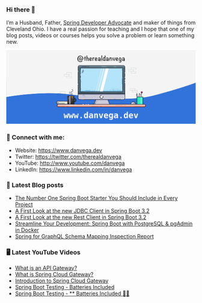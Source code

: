 ### Hi there 👋

I’m a Husband, Father, [Spring Developer Advocate](https://tanzu.vmware.com/developer/advocates/) and maker of things from Cleveland Ohio. I have a real passion for teaching and I hope that one of my blog posts, videos or courses helps you solve a problem or learn something new.

![Profile Header](./github_profile_header.png)

### 🤝 Connect with me:

- Website: https://www.danvega.dev
- Twitter: https://twitter.com/therealdanvega
- YouTube: http://www.youtube.com/danvega
- LinkedIn: https://www.linkedin.com/in/danvega

### 📝 Latest Blog posts

<!-- BLOG-POST-LIST:START -->
- [The Number One Spring Boot Starter You Should Include in Every Project](/blog/2023/09/17/spring-boot-starter)
- [A First Look at the new JDBC Client in Spring Boot 3.2](/blog/2023/09/11/spring-jdbc-client)
- [A First Look at the new Rest Client in Spring Boot 3.2](/blog/2023/09/08/rest-client-first-look)
- [Streamline Your Development: Spring Boot with PostgreSQL &amp; pgAdmin in Docker](/blog/2023/07/17/pgadmin-docker-compose)
- [Spring for GraphQL Schema Mapping Inspection Report](/blog/2023/07/13/graphql-schema-mapping-inspection)
<!-- BLOG-POST-LIST:END -->

### 🖥 Latest YouTube Videos

<!-- YOUTUBE:START -->
- [What is an API Gateway?](https://www.youtube.com/watch?v=gswspnb6wYI)
- [What is Spring Cloud Gateway?](https://www.youtube.com/watch?v=o_h8BR2BcFk)
- [Introduction to Spring Cloud Gateway](https://www.youtube.com/watch?v=SukqRvTfZwM)
- [Spring Boot Testing - Batteries Included](https://www.youtube.com/watch?v=cjVRFjCzlLk)
- [Spring Boot Testing - ** Batteries Included 🔋🔋](https://www.youtube.com/watch?v=rUbjV3VY1DI)
<!-- YOUTUBE:END -->
